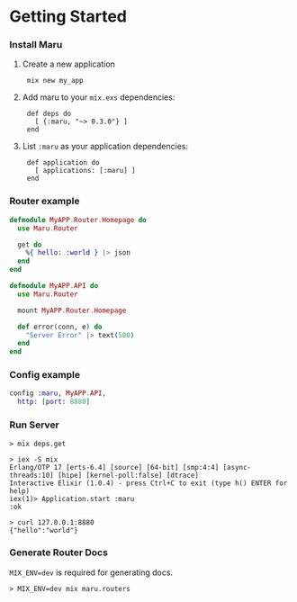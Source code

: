 # Getting Started

### Install Maru

1. Create a new application

        mix new my_app

2. Add maru to your `mix.exs` dependencies:

        def deps do
          [ {:maru, "~> 0.3.0"} ]
        end

3. List `:maru` as your application dependencies:

        def application do
          [ applications: [:maru] ]
        end

### Router example

```elixir
defmodule MyAPP.Router.Homepage do
  use Maru.Router

  get do
    %{ hello: :world } |> json
  end
end

defmodule MyAPP.API do
  use Maru.Router

  mount MyAPP.Router.Homepage

  def error(conn, e) do
    "Server Error" |> text(500)
  end
end
```

### Config example

```elixir
config :maru, MyAPP.API,
  http: [port: 8880]
```

### Run Server

```shell
> mix deps.get

> iex -S mix
Erlang/OTP 17 [erts-6.4] [source] [64-bit] [smp:4:4] [async-threads:10] [hipe] [kernel-poll:false] [dtrace]
Interactive Elixir (1.0.4) - press Ctrl+C to exit (type h() ENTER for help)
iex(1)> Application.start :maru
:ok

> curl 127.0.0.1:8880
{"hello":"world"}
```

### Generate Router Docs

`MIX_ENV=dev` is required for generating docs.

```shell
> MIX_ENV=dev mix maru.routers
```
